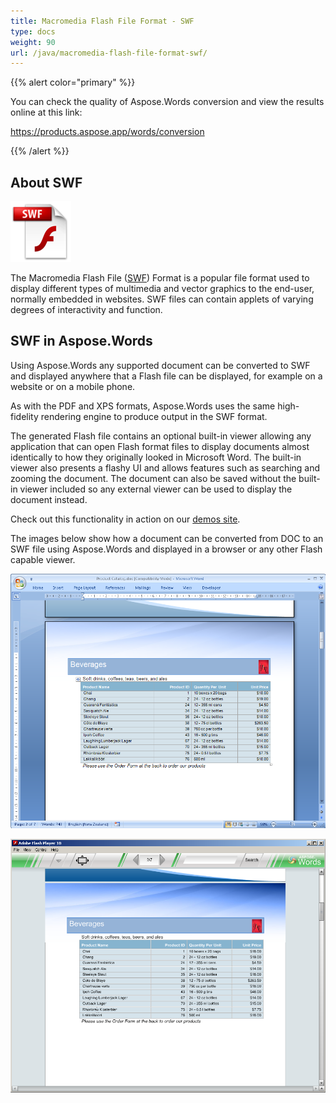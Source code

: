 ```yaml
---
title: Macromedia Flash File Format - SWF
type: docs
weight: 90
url: /java/macromedia-flash-file-format-swf/
---
```


{{% alert color="primary" %}} 

You can check the quality of Aspose.Words conversion and view the results online at this link:

<https://products.aspose.app/words/conversion>

{{% /alert %}} 


## **About SWF**
![todo:image_alt_text](macromedia-flash-file-format-swf_1.png)

The Macromedia Flash File ([SWF](https://wiki.fileformat.com/page-description-language/swf/)) Format is a popular file format used to display different types of multimedia and vector graphics to the end-user, normally embedded in websites. SWF files can contain applets of varying degrees of interactivity and function.




## **SWF in Aspose.Words**
Using Aspose.Words any supported document can be converted to SWF and displayed anywhere that a Flash file can be displayed, for example on a website or on a mobile phone.

As with the PDF and XPS formats, Aspose.Words uses the same high-fidelity rendering engine to produce output in the SWF format.

The generated Flash file contains an optional built-in viewer allowing any application that can open Flash format files to display documents almost identically to how they originally looked in Microsoft Word. The built-in viewer also presents a flashy UI and allows features such as searching and zooming the document. The document can also be saved without the built-in viewer included so any external viewer can be used to display the document instead.

Check out this functionality in action on our [demos site](http://www.aspose.com/demos/.net-components/aspose.words/default.aspx).

The images below show how a document can be converted from DOC to an SWF file using Aspose.Words and displayed in a browser or any other Flash capable viewer.

![todo:image_alt_text](macromedia-flash-file-format-swf_2.png)




![todo:image_alt_text](macromedia-flash-file-format-swf_3.png)
